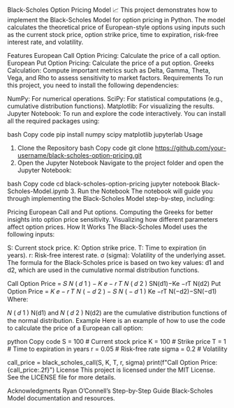 Black-Scholes Option Pricing Model 📈
This project demonstrates how to implement the Black-Scholes Model for option pricing in Python. The model calculates the theoretical price of European-style options using inputs such as the current stock price, option strike price, time to expiration, risk-free interest rate, and volatility.

Features
European Call Option Pricing: Calculate the price of a call option.
European Put Option Pricing: Calculate the price of a put option.
Greeks Calculation: Compute important metrics such as Delta, Gamma, Theta, Vega, and Rho to assess sensitivity to market factors.
Requirements
To run this project, you need to install the following dependencies:

NumPy: For numerical operations.
SciPy: For statistical computations (e.g., cumulative distribution functions).
Matplotlib: For visualizing the results.
Jupyter Notebook: To run and explore the code interactively.
You can install all the required packages using:

bash
Copy code
pip install numpy scipy matplotlib jupyterlab
Usage
1. Clone the Repository
bash
Copy code
git clone https://github.com/your-username/black-scholes-option-pricing.git
2. Open the Jupyter Notebook
Navigate to the project folder and open the Jupyter Notebook:

bash
Copy code
cd black-scholes-option-pricing
jupyter notebook Black-Scholes-Model.ipynb
3. Run the Notebook
The notebook will guide you through implementing the Black-Scholes Model step-by-step, including:

Pricing European Call and Put options.
Computing the Greeks for better insights into option price sensitivity.
Visualizing how different parameters affect option prices.
How It Works
The Black-Scholes Model uses the following inputs:

S: Current stock price.
K: Option strike price.
T: Time to expiration (in years).
r: Risk-free interest rate.
σ (sigma): Volatility of the underlying asset.
The formula for the Black-Scholes price is based on two key values: d1 and d2, which are used in the cumulative normal distribution functions.

Call Option Price = 
𝑆
𝑁
(
𝑑
1
)
−
𝐾
𝑒
−
𝑟
𝑇
𝑁
(
𝑑
2
)
SN(d1)−Ke 
−rT
 N(d2)
Put Option Price = 
𝐾
𝑒
−
𝑟
𝑇
𝑁
(
−
𝑑
2
)
−
𝑆
𝑁
(
−
𝑑
1
)
Ke 
−rT
 N(−d2)−SN(−d1)
Where:

𝑁
(
𝑑
1
)
N(d1) and 
𝑁
(
𝑑
2
)
N(d2) are the cumulative distribution functions of the normal distribution.
Example
Here is an example of how to use the code to calculate the price of a European call option:

python
Copy code
S = 100    # Current stock price
K = 100    # Strike price
T = 1      # Time to expiration in years
r = 0.05   # Risk-free rate
sigma = 0.2 # Volatility

call_price = black_scholes_call(S, K, T, r, sigma)
print(f"Call Option Price: {call_price:.2f}")
License
This project is licensed under the MIT License. See the LICENSE file for more details.

Acknowledgments
Ryan O’Connell’s Step-by-Step Guide
Black-Scholes Model documentation and resources.
